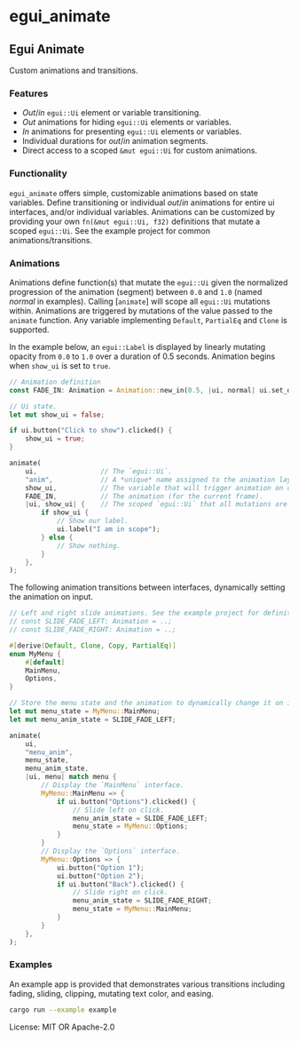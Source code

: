 # egui_animate

## Egui Animate
Custom animations and transitions.

### Features

- *Out*/*in* `egui::Ui` element or variable transitioning.
- *Out* animations for hiding `egui::Ui` elements or variables.
- *In* animations for presenting `egui::Ui` elements or variables.
- Individual durations for *out*/*in* animation segments.
- Direct access to a scoped `&mut egui::Ui` for custom animations.

### Functionality

`egui_animate` offers simple, customizable animations based on state variables.
Define transitioning or individual *out*/*in* animations for entire ui interfaces,
and/or individual variables. Animations can be customized by providing your own
`fn(&mut egui::Ui, f32)` definitions that mutate a scoped `egui::Ui`. See the
example project for common animations/transitions.

### Animations

Animations define function(s) that mutate the `egui::Ui` given the normalized
progression of the animation (segment) between `0.0` and `1.0` (named *normal* in
examples). Calling [`animate`] will scope all `egui::Ui` mutations within. Animations
are triggered by mutations of the value passed to the `animate` function. Any variable
implementing `Default`, `PartialEq` and `Clone` is supported.

In the example below, an `egui::Label` is displayed by linearly mutating opacity
from `0.0` to `1.0` over a duration of 0.5 seconds. Animation begins when `show_ui`
is set to `true`.

```rust
// Animation definition
const FADE_IN: Animation = Animation::new_in(0.5, |ui, normal| ui.set_opacity(normal));

// Ui state.
let mut show_ui = false;

if ui.button("Click to show").clicked() {
    show_ui = true;
}

animate(
    ui,                // The `egui::Ui`.
    "anim",            // A *unique* name assigned to the animation layer.
    show_ui,           // The variable that will trigger animation on change.
    FADE_IN,           // The animation (for the current frame).
    |ui, show_ui| {    // The scoped `egui::Ui` that all mutations are applied to.
        if show_ui {
            // Show our label.
            ui.label("I am in scope");
        } else {
            // Show nothing.
        }
    },
);
```

The following animation transitions between interfaces, dynamically setting the
animation on input.

```rust
// Left and right slide animations. See the example project for definitions.
// const SLIDE_FADE_LEFT: Animation = ..;
// const SLIDE_FADE_RIGHT: Animation = ..;

#[derive(Default, Clone, Copy, PartialEq)]
enum MyMenu {
    #[default]
    MainMenu,
    Options,
}

// Store the menu state and the animation to dynamically change it on input.
let mut menu_state = MyMenu::MainMenu;
let mut menu_anim_state = SLIDE_FADE_LEFT;

animate(
    ui,
    "menu_anim",
    menu_state,
    menu_anim_state,
    |ui, menu| match menu {
        // Display the `MainMenu` interface.
        MyMenu::MainMenu => {
            if ui.button("Options").clicked() {
                // Slide left on click.
                menu_anim_state = SLIDE_FADE_LEFT;
                menu_state = MyMenu::Options;
            }
        }
        // Display the `Options` interface.
        MyMenu::Options => {
            ui.button("Option 1");
            ui.button("Option 2");
            if ui.button("Back").clicked() {
                // Slide right on click.
                menu_anim_state = SLIDE_FADE_RIGHT;
                menu_state = MyMenu::MainMenu;
            }
        }
    },
);
```

### Examples

An example app is provided that demonstrates various transitions including fading,
sliding, clipping, mutating text color, and easing.

```bash
cargo run --example example
```

License: MIT OR Apache-2.0
